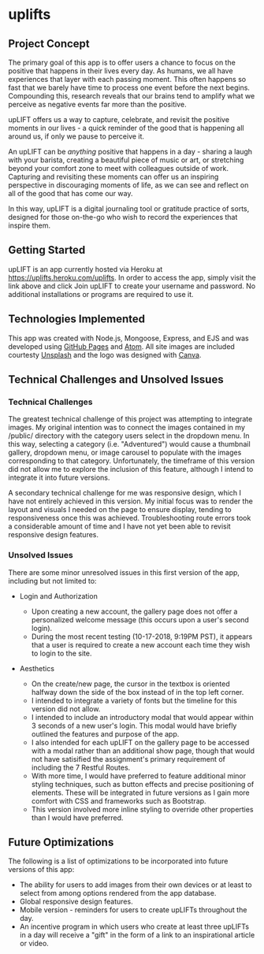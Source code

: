 # uplifts

## Project Concept

The primary goal of this app is to offer users a chance to focus on the positive that happens in their lives every day. As humans, we all have experiences that layer with each passing moment. This often happens so fast that we barely have time to process one event before the next begins. Compounding this, research reveals that our brains tend to amplify what we perceive as negative events far more than the positive. 

upLIFT offers us a way to capture, celebrate, and revisit the positive moments in our lives - a quick reminder of the good that is happening all around us, if only we pause to perceive it.

An upLIFT can be *anything* positive that happens in a day - sharing a laugh with your barista, creating a beautiful piece of music or art, or stretching beyond your comfort zone to meet with colleagues outside of work. Capturing and revisiting these moments can offer us an inspiring perspective in discouraging moments of life, as we can see and reflect on all of the good that has come our way.

In this way, upLIFT is a digital journaling tool or gratitude practice of sorts, designed for those on-the-go who wish to record the experiences that inspire them. 

## Getting Started

upLIFT is an app currently hosted via Heroku at https://uplifts.heroku.com/uplifts.
In order to access the app, simply visit the link above and click Join upLIFT to create your username and password. No additional installations or programs are required to use it.

## Technologies Implemented

This app was created with Node.js, Mongoose, Express, and EJS and was developed using [GitHub Pages](https://pages.github.com/) and [Atom](https://atom.io/). All site images are included courtesty [Unsplash](https://unsplash.com/) and the logo was designed with [Canva](https://www.canva.com/).

## Technical Challenges and Unsolved Issues

### Technical Challenges
The greatest technical challenge of this project was attempting to integrate images. My original intention was to connect the images contained in my /public/ directory with the category users select in the dropdown menu. In this way, selecting a category (i.e. "Adventured") would cause a thumbnail gallery, dropdown menu, or image carousel to populate with the images corresponding to that category. Unfortunately, the timeframe of this version did not allow me to explore the inclusion of this feature, although I intend to integrate it into future versions.

A secondary technical challenge for me was responsive design, which I have not entirely achieved in this version. My initial focus was to render the layout and visuals I needed on the page to ensure display, tending to responsiveness once this was achieved. Troubleshooting route errors took a considerable amount of time and I have not yet been able to revisit responsive design features. 

### Unsolved Issues

There are some minor unresolved issues in this first version of the app, including but not limited to:

* Login and Authorization
  * Upon creating a new account, the gallery page does not offer a personalized welcome message (this occurs upon a user's       second login).
  * During the most recent testing (10-17-2018, 9:19PM PST), it appears that a user is required to create a new account each       time they wish to login to the site.
  
* Aesthetics
  * On the create/new page, the cursor in the textbox is oriented halfway down the side of the box instead of in the top left     corner.
  * I intended to integrate a variety of fonts but the timeline for this version did not allow.
  * I intended to include an introductory modal that would appear within 3 seconds of a new user's login. This modal would         have briefly outlined the features and purpose of the app.
  * I also intended for each upLIFT on the gallery page to be accessed with a modal rather than an additional show page,           though that would not have satisified the assignment's primary requirement of including the 7 Restful Routes.
  * With more time, I would have preferred to feature additional minor styling techniques, such as button effects and precise     positioning of elements. These will be integrated in future versions as I gain more comfort with CSS and frameworks such       as Bootstrap.
  * This version involved more inline styling to override other properties than I would have preferred.

## Future Optimizations

The following is a list of optimizations to be incorporated into future versions of this app:

* The ability for users to add images from their own devices or at least to select from among options rendered from the app     database.
* Global responsive design features.
* Mobile version - reminders for users to create upLIFTs throughout the day.
* An incentive program in which users who create at least three upLIFTs in a day will receive a "gift" in the form of a link     to an inspirational article or video. 
